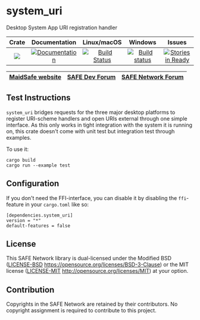 # system_uri

Desktop System App URI registration handler

|Crate|Documentation|Linux/macOS|Windows|Issues|
|:---:|:-----------:|:--------:|:-----:|:----:|
|[![](http://meritbadge.herokuapp.com/system_uri)](https://crates.io/crates/system_uri)|[![Documentation](https://docs.rs/system_uri/badge.svg)](https://docs.rs/system_uri)|[![Build Status](https://travis-ci.com/maidsafe/system_uri.svg?branch=master)](https://travis-ci.com/maidsafe/system_uri)|[![Build status](https://ci.appveyor.com/api/projects/status/qpnwete63eakcipn/branch/master?svg=true)](https://ci.appveyor.com/project/MaidSafe-QA/system-uri/branch/master)|[![Stories in Ready](https://badge.waffle.io/maidsafe/system_uri.png?label=ready&title=Ready)](https://waffle.io/maidsafe/system_uri)|

| [MaidSafe website](https://maidsafe.net) | [SAFE Dev Forum](https://forum.safedev.org) | [SAFE Network Forum](https://safenetforum.org) |
|:----------------------------------------:|:-------------------------------------------:|:----------------------------------------------:|

## Test Instructions

`system_uri` bridges requests for the three major desktop platforms to register URI-scheme handlers and open URIs external through one simple interface. As this only works in tight integration with the system it is running on, this crate doesn't come with unit test but integration test through examples.

To use it:
```
cargo build
cargo run --example test
```

## Configuration

If you don't need the FFI-interface, you can disable it by disabling the `ffi`-feature in your `cargo.toml` like so:

```
[dependencies.system_uri]
version = "*"
default-features = false
```

## License

This SAFE Network library is dual-licensed under the Modified BSD ([LICENSE-BSD](LICENSE-BSD) https://opensource.org/licenses/BSD-3-Clause) or the MIT license ([LICENSE-MIT](LICENSE-MIT) http://opensource.org/licenses/MIT) at your option.

## Contribution

Copyrights in the SAFE Network are retained by their contributors. No copyright assignment is required to contribute to this project.
